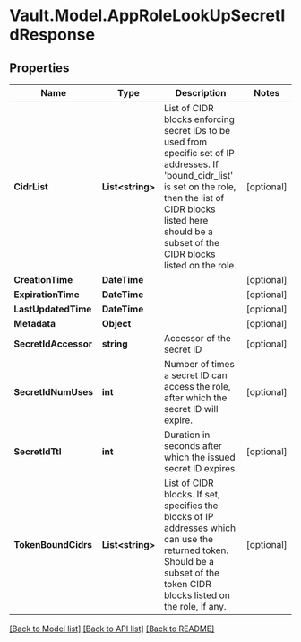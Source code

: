 # Vault.Model.AppRoleLookUpSecretIdResponse

## Properties

Name | Type | Description | Notes
------------ | ------------- | ------------- | -------------
**CidrList** | **List&lt;string&gt;** | List of CIDR blocks enforcing secret IDs to be used from specific set of IP addresses. If &#x27;bound_cidr_list&#x27; is set on the role, then the list of CIDR blocks listed here should be a subset of the CIDR blocks listed on the role. | [optional] 
**CreationTime** | **DateTime** |  | [optional] 
**ExpirationTime** | **DateTime** |  | [optional] 
**LastUpdatedTime** | **DateTime** |  | [optional] 
**Metadata** | **Object** |  | [optional] 
**SecretIdAccessor** | **string** | Accessor of the secret ID | [optional] 
**SecretIdNumUses** | **int** | Number of times a secret ID can access the role, after which the secret ID will expire. | [optional] 
**SecretIdTtl** | **int** | Duration in seconds after which the issued secret ID expires. | [optional] 
**TokenBoundCidrs** | **List&lt;string&gt;** | List of CIDR blocks. If set, specifies the blocks of IP addresses which can use the returned token. Should be a subset of the token CIDR blocks listed on the role, if any. | [optional] 

[[Back to Model list]](../README.md#documentation-for-models) [[Back to API list]](../README.md#documentation-for-api-endpoints) [[Back to README]](../README.md)

